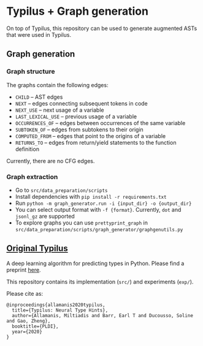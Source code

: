 # Typilus + Graph generation

On top of Typilus, this repository can be used to generate augmented ASTs that were used in Typilus.

## Graph generation

### Graph structure

The graphs contain the following edges:
* `CHILD` &ndash; AST edges
* `NEXT` &ndash; edges connecting subsequent tokens in code
* `NEXT_USE` &ndash; next usage of a variable
* `LAST_LEXICAL_USE` &ndash; previous usage of a variable
* `OCCURRENCES_OF` &ndash; edges between occurrences of the same variable 
* `SUBTOKEN_OF` &ndash; edges from subtokens to their origin
* `COMPUTED_FROM` &ndash; edges that point to the origins of a variable
* `RETURNS_TO` &ndash; edges from return/yield statements to the function definition

Currently, there are no CFG edges.

### Graph extraction
* Go to `src/data_preparation/scripts`
* Install dependencies with `pip install -r requirements.txt`
* Run `python -m graph_generator.run -i {input_dir} -o {output_dir}`
* You can select output format with `-f {format}`. Currently, `dot` and `jsonl_gz` are supported
* To explore graphs you can use `prettyprint_graph` in `src/data_preparation/scripts/graph_generator/graphgenutils.py`

## [Original Typilus](https://github.com/typilus/typilus)

A deep learning algorithm for predicting types in Python. Please find a preprint [here](https://arxiv.org/abs/2004.10657).

This repository contains its implementation (`src/`) and experiments (`exp/`).


Please cite as:
```
@inproceedings{allamanis2020typilus,
  title={Typilus: Neural Type Hints},
  author={Allamanis, Miltiadis and Barr, Earl T and Ducousso, Soline and Gao, Zheng},
  booktitle={PLDI},
  year={2020}
}
```
